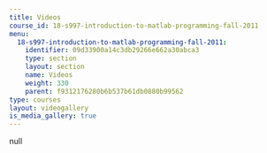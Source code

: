 ```yaml
---
title: Videos
course_id: 18-s997-introduction-to-matlab-programming-fall-2011
menu:
  18-s997-introduction-to-matlab-programming-fall-2011:
    identifier: 09d33900a14c3db29266e662a30abca3
    type: section
    layout: section
    name: Videos
    weight: 330
    parent: f9312176280b6b537b61db0880b99562
type: courses
layout: videogallery
is_media_gallery: true
---
```

null